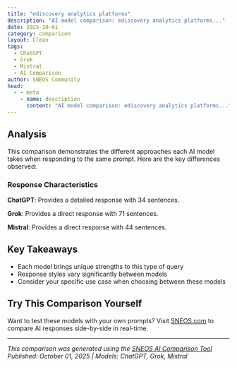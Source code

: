 ```yaml
---
title: "ediscovery analytics platforms"
description: "AI model comparison: ediscovery analytics platforms..."
date: 2025-10-01
category: comparison
layout: Clean
tags:
  - ChatGPT
  - Grok
  - Mistral
  - AI Comparison
author: SNEOS Community
head:
  - - meta
    - name: description
      content: "AI model comparison: ediscovery analytics platforms..."
---
```


<ChatComparison
  title="ediscovery analytics platforms"
  prompt="ediscovery analytics platforms"
  :responses='{
    "ChatGPT": "eDiscovery analytics platforms are specialized software tools designed to help legal teams efficiently manage and analyze large volumes of electronically stored information (ESI) during the electronic discovery (eDiscovery) process. These platforms leverage advanced analytics, artificial intelligence (AI), and machine learning (ML) technologies to identify relevant data, reduce review volumes, and improve the accuracy and speed of legal document review.\n\nHere are some well-known eDiscovery analytics platforms:\n\n1. **Relativity**  \n   - Features: Advanced search, predictive coding, technology-assisted review (TAR), email threading, near-duplicate detection, data visualization, and customizable workflows.  \n   - Use Case: Widely used for complex litigation and investigations with large datasets.\n\n2. **Logikcull**  \n   - Features: Easy-to-use interface, automated data processing, AI-driven document classification, deduplication, and collaboration tools.  \n   - Use Case: Popular among small to mid-sized law firms and corporate legal departments for quick turnarounds.\n\n3. **Reveal (formerly Recommind)**  \n   - Features: Advanced analytics, AI-powered document review, predictive coding, concept clustering, timeline analysis.  \n   - Use Case: Suitable for law firms and corporations handling large-scale data reviews.\n\n4. **Brainspace (by Reveal/Relativity)**  \n   - Features: Visual data exploration, semantic analytics, clustering, concept searching, and entity extraction.  \n   - Use Case: Enhances understanding of complex data sets through intuitive visualizations.\n\n5. **DISCO Ediscovery**  \n   - Features: Cloud-based platform, AI-powered review, predictive coding, analytics dashboards, and collaboration tools.  \n   - Use Case: Designed for law firms and corporations focused on efficiency and ease of use.\n\n6. **Exterro**  \n   - Features: End-to-end eDiscovery lifecycle management, data mapping, legal hold, early case assessment, and analytics.  \n   - Use Case: Comprehensive platform integrating project management with analytics.\n\n7. **OpenText Axcelerate**  \n   - Features: AI and ML-driven analytics, advanced search, concept searching, data visualization, and workflow automation.  \n   - Use Case: Enterprise-grade solution for high-volume eDiscovery projects.\n\n8. **Everlaw**  \n   - Features: Cloud-based platform, visual timeline, AI-assisted review, predictive coding, and collaboration.  \n   - Use Case: Law firms and corporate legal teams seeking an intuitive user experience.\n\n### Key Analytics Capabilities in eDiscovery Platforms:\n- **Predictive Coding / Technology Assisted Review (TAR):** Leveraging machine learning to prioritize relevant documents for review.  \n- **Clustering and Concept Searching:** Group similar documents and search by themes or concepts rather than keywords.  \n- **Email Threading and Near-Duplicate Detection:** Reduces redundancy and improves review efficiency.  \n- **Data Visualization:** Graphical representation of data to identify patterns and trends.  \n- **Metadata Analysis:** Using document properties to filter and organize data.\n\n### Summary  \nWhen choosing an eDiscovery analytics platform, consider factors like scalability, usability, integration capabilities, the volume of data to be processed, security features, and pricing models. Many platforms offer free trials or demos, which can help you assess the best fit for your legal needs.\n\nIf you want, I can provide comparisons, pricing info, or tailor recommendations to your particular use case or jurisdiction.",
    "Grok": "eDiscovery analytics platforms are specialized software tools designed to assist legal teams, law firms, and organizations in managing, analyzing, and reviewing large volumes of electronic data during the discovery phase of litigation or investigations. These platforms leverage advanced technologies like artificial intelligence (AI), machine learning, predictive coding, and data visualization to streamline the process of identifying relevant documents, reducing costs, and improving efficiency.\n\n### Key Features of eDiscovery Analytics Platforms\n1. **Data Processing and Ingestion**:\n   - Import and process large volumes of data from various sources such as emails, documents, social media, and cloud storage.\n   - De-duplication, filtering, and indexing to organize data for analysis.\n\n2. **Search and Filtering**:\n   - Advanced search capabilities using keywords, Boolean logic, and natural language processing (NLP) to locate relevant documents.\n   - Filtering by metadata, file types, custodian, or date ranges.\n\n3. **Predictive Coding/Technology-Assisted Review (TAR)**:\n   - Uses machine learning to prioritize and categorize documents based on relevance.\n   - Reduces manual review time by training algorithms to identify key documents based on user input.\n\n4. **Data Visualization and Reporting**:\n   - Dashboards and visual analytics to provide insights into data trends, communication patterns, and key themes.\n   - Helps identify relationships between custodians, topics, or timelines.\n\n5. **Concept Clustering and Theme Identification**:\n   - Groups similar documents or content based on themes or concepts, even if they don\u2019t share exact keywords.\n   - Helps uncover hidden patterns or critical information.\n\n6. **Email Threading and Relationship Mapping**:\n   - Organizes email conversations into threads for easier review.\n   - Maps relationships between individuals based on communication patterns.\n\n7. **Privilege and Redaction Tools**:\n   - Identifies potentially privileged documents for review.\n   - Automates redaction of sensitive information to comply with legal and privacy requirements.\n\n8. **Compliance and Audit Trails**:\n   - Ensures compliance with legal and regulatory standards.\n   - Maintains an audit trail of data handling and review processes for defensibility.\n\n### Benefits of eDiscovery Analytics Platforms\n- **Cost Efficiency**: Reduces the time and cost of manual document review by automating repetitive tasks.\n- **Accuracy**: Improves the accuracy of identifying relevant documents using AI and machine learning.\n- **Scalability**: Handles large and complex datasets, making it suitable for big cases or investigations.\n- **Speed**: Accelerates the discovery process with faster data processing and analysis.\n- **Risk Mitigation**: Minimizes the risk of missing critical documents or breaching compliance requirements.\n\n### Popular eDiscovery Analytics Platforms\nBelow are some widely used eDiscovery analytics platforms as of recent trends (note that the market evolves, so it\u2019s worth checking for updates):\n1. **Relativity**:\n   - One of the leading eDiscovery platforms with strong analytics features, including predictive coding (Relativity Analytics) and data visualization.\n   - Offers integrations for case management and review.\n2. **Nuix**:\n   - Known for its powerful data processing capabilities and analytics tools for investigations and litigation.\n   - Provides advanced indexing and search functionalities.\n3. **Everlaw**:\n   - Cloud-based platform with a user-friendly interface and robust analytics features like predictive coding and storytelling tools.\n   - Focuses on collaboration and transparency.\n4. **DISCO**:\n   - Offers AI-driven analytics and cloud-based review tools for fast and intuitive eDiscovery.\n   - Includes features like case analytics and timeline visualization.\n5. **ZyLAB ONE**:\n   - Combines eDiscovery with information governance and analytics for legal and compliance needs.\n   - Features TAR and advanced text mining.\n6. **Logikcull**:\n   - A cloud-based platform focused on ease of use and automation for smaller to mid-sized matters.\n   - Includes analytics for quick insights and culling of irrelevant data.\n7. **OpenText Axcelerate**:\n   - Provides predictive coding, visualization, and multi-language support for global eDiscovery needs.\n   - Integrates with broader content management systems.\n\n### Use Cases\n- **Litigation**: Identifying relevant documents for lawsuits or regulatory investigations.\n- **Internal Investigations**: Analyzing data for corporate fraud, employee misconduct, or policy violations.\n- **Compliance**: Ensuring adherence to data privacy laws (e.g., GDPR, CCPA) during discovery.\n- **Mergers and Acquisitions (M\u0026A)**: Reviewing data for due diligence purposes.\n\n### Challenges\n- **Data Volume and Variety**: Managing massive, unstructured datasets from diverse sources.\n- **Cost**: While platforms reduce manual effort, licensing and storage fees can be high for large cases.\n- **Data Security**: Ensuring sensitive information is protected during processing and review.\n- **Learning Curve**: Some platforms require training to fully leverage advanced analytics features.\n\n### Future Trends\n- **AI and Machine Learning Advancements**: More sophisticated algorithms for predictive coding and anomaly detection.\n- **Cloud Adoption**: Increased use of cloud-based platforms for scalability and remote access.\n- **Integration with Other Tools**: Combining eDiscovery with case management, legal hold, and compliance software.\n- **Focus on Privacy**: Enhanced features to address data privacy regulations and cross-border data transfer issues.\n\nWhen selecting an eDiscovery analytics platform, consider factors like case size, budget, specific feature needs (e.g., multi-language support), and integration requirements. Many providers offer demos or trials to test suitability for your organization\u2019s needs. If you have a specific platform or use case in mind, I can dive deeper into that!",
    "Mistral": "E-discovery analytics platforms are specialized software tools designed to assist legal professionals, corporations, and government agencies in managing, analyzing, and reviewing large volumes of electronic data during the discovery phase of legal proceedings. These platforms leverage advanced technologies such as machine learning, natural language processing (NLP), and data visualization to streamline the e-discovery process. Here are some key features and functionalities typically found in e-discovery analytics platforms:\n\n### Key Features:\n\n1. **Data Ingestion and Processing:**\n   - **Collection:** Tools to collect data from various sources like emails, documents, databases, and social media.\n   - **Processing:** Automated processing to handle deduplication, de-NISTing (removing system files), and metadata extraction.\n\n2. **Search and Filtering:**\n   - **Keyword Search:** Advanced search capabilities to locate specific documents or communications.\n   - **Filtering:** Options to filter data by date, sender, recipient, file type, and other metadata.\n\n3. **Analytics and Visualization:**\n   - **Data Visualization:** Interactive dashboards and visualizations to understand data trends, patterns, and anomalies.\n   - **Concept Clustering:** Grouping similar documents together based on content.\n   - **Email Threading:** Identifying and organizing email conversations to understand the context.\n\n4. **Machine Learning and AI:**\n   - **Predictive Coding:** Using machine learning algorithms to predict the relevance of documents.\n   - **Sentiment Analysis:** Analyzing the tone and sentiment of communications.\n   - **Entity Extraction:** Identifying and extracting key entities such as names, dates, and locations.\n\n5. **Review and Annotation:**\n   - **Document Review:** Interfaces for legal teams to review and annotate documents.\n   - **Redaction:** Tools to redact sensitive information.\n   - **Tagging:** Ability to tag documents for relevance, privilege, and other categories.\n\n6. **Collaboration:**\n   - **Team Collaboration:** Features to facilitate collaboration among legal teams, including shared workspaces and real-time updates.\n   - **Access Control:** Role-based access control to ensure data security and compliance.\n\n7. **Reporting and Export:**\n   - **Reporting:** Comprehensive reporting tools to generate reports on data analysis, review progress, and compliance.\n   - **Export:** Options to export data in various formats for production or further analysis.\n\n### Popular E-discovery Analytics Platforms:\n\n1. **Relativity:**\n   - A comprehensive platform offering a wide range of e-discovery tools, including advanced analytics, machine learning, and collaboration features.\n\n2. **Nuix:**\n   - Known for its powerful data processing and analytics capabilities, including email threading, near-duplicate detection, and concept clustering.\n\n3. **Recommind (OpenText Axcelerate):**\n   - Offers predictive coding, concept search, and other advanced analytics features to streamline the e-discovery process.\n\n4. **iCONECT:**\n   - Provides robust search, filtering, and analytics tools, along with a user-friendly interface for document review.\n\n5. **Logikcull:**\n   - A cloud-based platform that simplifies data ingestion, processing, and review with intuitive analytics and collaboration features.\n\n6. **Everlaw:**\n   - Combines advanced analytics, machine learning, and collaboration tools to enhance the efficiency of the e-discovery process.\n\n### Benefits:\n\n- **Efficiency:** Automates many time-consuming tasks, reducing the manual effort required.\n- **Accuracy:** Improves the accuracy of document review and analysis through advanced algorithms.\n- **Cost Savings:** Reduces the need for extensive manual review, leading to significant cost savings.\n- **Compliance:** Ensures compliance with legal and regulatory requirements through robust data management and reporting.\n\nE-discovery analytics platforms are essential tools for legal professionals dealing with large-scale litigation, investigations, and compliance matters. They help in managing the complexity and volume of electronic data, ensuring that relevant information is identified and reviewed efficiently."
  }'
  published-date="21:38"
/>

## Analysis

This comparison demonstrates the different approaches each AI model takes when responding to the same prompt. Here are the key differences observed:

### Response Characteristics

**ChatGPT**: Provides a detailed response with 34 sentences. 

**Grok**: Provides a direct response with 71 sentences. 

**Mistral**: Provides a direct response with 44 sentences. 

## Key Takeaways

- Each model brings unique strengths to this type of query
- Response styles vary significantly between models
- Consider your specific use case when choosing between these models

## Try This Comparison Yourself

Want to test these models with your own prompts? Visit [SNEOS.com](https://sneos.com) to compare AI responses side-by-side in real-time.

---

*This comparison was generated using the [SNEOS AI Comparison Tool](https://sneos.com)*
*Published: October 01, 2025 | Models: ChatGPT, Grok, Mistral*
